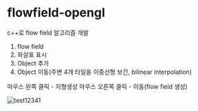 # flowfield-opengl
c++로 flow field 알고리즘 개발

1. flow field
2. 화살표 표시
3. Object 추가
4. Object 이동(주변 4개 타일을 이중선형 보간, bilinear interpolation)

마우스 왼쪽 클릭 - 지형생성
마우스 오른쪽 클릭 - 이동(flow field 생성)

![test12341](https://github.com/rlatkddn212/flowfield-opengl/blob/master/flowfield.gif)
